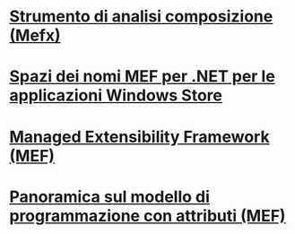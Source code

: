 # [Strumento di analisi composizione (Mefx)](composition-analysis-tool-mefx.md)
# [Spazi dei nomi MEF per .NET per le applicazioni Windows Store](mef-for-net-for-windows-store-apps.md)
# [Managed Extensibility Framework (MEF)](index.md)
# [Panoramica sul modello di programmazione con attributi (MEF)](attributed-programming-model-overview-mef.md)
